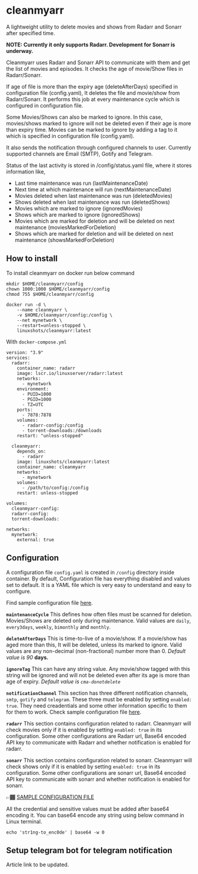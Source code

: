 # cleanmyarr
A lightweight utility to delete movies and shows from Radarr and Sonarr after specified time. 

**NOTE: Currently it only supports Radarr. Development for Sonarr is underway.**

Cleanmyarr uses Radarr and Sonarr API to communicate with them and get the list of movies and episodes.
It checks the age of movie/Show files in Radarr/Sonarr.

If age of file is more than the expiry age (deleteAfterDays) specified in configuration file (config.yaml), It deletes the file and movie/show from Radarr/Sonarr. It performs this job at every maintenance cycle which is configured in configuration file.

Some Movies/Shows can also be marked to ignore. In this case, movies/shows marked to ignore will not be deleted even if their age is more than expiry time. Movies can be marked to ignore by adding a tag to it which is specified in configuration file (config.yaml).


It also sends the notification through configured channels to user. Currently supported channels are Email (SMTP), Gotify and Telegram.

Status of the last activity is stored in /config/status.yaml file, where it stores information like,

- Last time maintenance was run (lastMaintenanceDate)
- Next time at which maintenance will run (nextMaintenanceDate)
- Movies deleted when last maintenance was run (deletedMovies)
- Shows deleted when last maintenance was run (deletedShows)
- Movies which are marked to ignore (ignoredMovies)
- Shows which are marked to ignore (ignoredShows)
- Movies which are marked for deletion and will be deleted on next maintenance (moviesMarkedForDeletion)
- Shows which are marked for deletion and will be deleted on next maintenance (showsMarkedForDeletion)

## How to install

To install cleanmyarr on docker run below command

```
mkdir $HOME/cleanmyarr/config
chown 1000:1000 $HOME/cleanmyarr/config
chmod 755 $HOME/cleanmyarr/config

docker run -d \
    --name cleanmyarr \
    -v $HOME/cleanmyarr/config:/config \
    --net mynetwork \
    --restart=unless-stopped \
    linuxshots/cleanmyarr:latest
```

With `docker-compose.yml`

```
version: "3.9"
services:
  radarr:
    container_name: radarr
    image: lscr.io/linuxserver/radarr:latest
    networks:
      - mynetwork
    environment:
      - PUID=1000
      - PGID=1000
      - TZ=UTC
    ports:
      - 7878:7878
    volumes:
      - radarr-config:/config
      - torrent-downloads:/downloads
    restart: "unless-stopped"

  cleanmyarr:
    depends_on:
      - radarr
    image: linuxshots/cleanmyarr:latest
    container_name: cleanmyarr
    networks:
      - mynetwork
    volumes:
      - /path/to/config:/config
    restart: unless-stopped

volumes:
  cleanmyarr-config:
  radarr-config:
  torrent-downloads:

networks:
  mynetwork:
    external: true
```

## Configuration

A configuration file `config.yaml` is created in `/config` directory inside container. By default, Configuration file has everything disabled and values set to default. It is a YAML file which is very easy to understand and easy to configure.

Find sample configuration file [here](sample-config.yaml).

**`maintenanceCycle`** This defines how often files must be scanned for deletion. Movies/Shows are deleted only during maintenance. Valid values are `daily`, `every3days`, `weekly`, `bimonthly` and `monthly`. 

**`deleteAfterDays`** This is time-to-live of a movie/show. If a movie/show has aged more than this, It will be deleted, unless its marked to ignore. Valid values are any non-decimal (non-fractional) number more than 0. *Default value is 90* **days.** 

**`ignoreTag`** This can have any string value. Any movie/show tagged with this string will be ignored and will not be deleted even after its age is more than age of expiry. *Default value is `cma-donotdelete`* 

**`notificationChannel`** This section has three different notification channels, `smtp`, `gotify` and `telegram`. These three must be enabled by setting `enabled: true`. They need creadentials and some other information specific to them for them to work. Check sample configuration file [here](sample-config.yaml). 

**`radarr`** This section contains configuration related to radarr. Cleanmyarr will check movies only if it is enabled by setting `enabled: true` in its configuration. Some other configurations are Radarr url, Base64 encoded API key to communicate with Radarr and whether notification is enabled for radarr.

**`sonarr`** This section contains configuration related to sonarr. Cleanmyarr will check shows only if it is enabled by setting `enabled: true` in its configuration. Some other configurations are sonarr url, Base64 encoded API key to communicate with sonarr and whether notification is enabled for sonarr.

👉🏾 [SAMPLE CONFIGURATION FILE](sample-config.yaml)

All the credential and sensitive values must be added after base64 encoding it. You can base64 encode any string using below command in Linux terminal.

```
echo 'str1ng-to_enc0de' | base64 -w 0
```

## Setup telegram bot for telegram notification

Article link to be updated.

